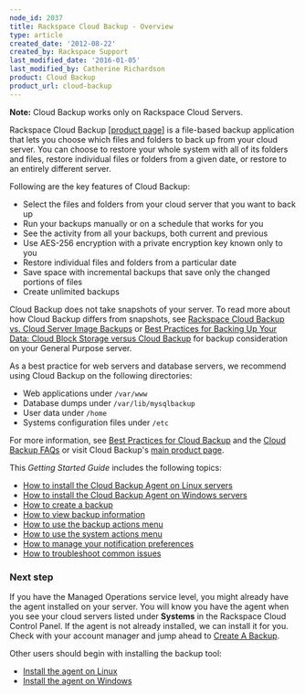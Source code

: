 ```yaml
---
node_id: 2037
title: Rackspace Cloud Backup - Overview
type: article
created_date: '2012-08-22'
created_by: Rackspace Support
last_modified_date: '2016-01-05'
last_modified_by: Catherine Richardson
product: Cloud Backup
product_url: cloud-backup
---
```


**Note:** Cloud Backup works only on Rackspace Cloud Servers.

Rackspace Cloud Backup \[[product
page](http://www.rackspace.com/cloud/backup/)\] is a file-based backup
application that lets you choose which files and folders to back up from
your cloud server. You can choose to restore your whole system with all
of its folders and files, restore individual files or folders from a
given date, or restore to an entirely different server.

Following are the key features of Cloud Backup:

-   Select the files and folders from your cloud server that you want to
    back up
-   Run your backups manually or on a schedule that works for you
-   See the activity from all your backups, both current and previous
-   Use AES-256 encryption with a private encryption key known only to
    you
-   Restore individual files and folders from a particular date
-   Save space with incremental backups that save only the changed
    portions of files
-   Create unlimited backups

Cloud Backup does not take snapshots of your server. To read more about
how Cloud Backup differs from snapshots, see [Rackspace Cloud Backup vs.
Cloud Server Image
Backups](/how-to/rackspace-cloud-backup-vs-cloud-server-image-backups "Rackspace Cloud Backup vs. Cloud Server Image Backups")
or [Best Practices for Backing Up Your Data: Cloud Block Storage versus
Cloud
Backup](/how-to/best-practices-for-backing-up-your-data-cloud-block-storage-versus-cloud-backup)
for backup consideration on your General Purpose server.

As a best practice for web servers and database servers, we recommend
using Cloud Backup on the following directories:

-   Web applications under `/var/www`
-   Database dumps under `/var/lib/mysqlbackup`
-   User data under `/home`
-   Systems configuration files under `/etc`

For more information, see [Best Practices for Cloud
Backup](/how-to/best-practices-for-cloud-backup)
and the [Cloud Backup
FAQs](/how-to/cloud-backup-faq)
or visit Cloud Backup's [main product
page](http://www.rackspace.com/cloud/backup/).

This *Getting Started Guide* includes the following topics:

-   [How to install the Cloud Backup Agent on Linux
    servers](/how-to/rackspace-cloud-backup-install-the-agent-on-linux)
-   [How to install the Cloud Backup Agent on Windows
    servers](/how-to/rackspace-cloud-backup-install-the-agent-on-windows)
-   [How to create a
    backup](/how-to/rackspace-cloud-backup-create-a-backup-0)
-   [How to view backup
    information](/how-to/rackspace-cloud-backup-view-backup-information)
-   [How to use the backup actions
    menu](/how-to/rackspace-cloud-backup-backup-actions-0)
-   [How to use the system actions
    menu](/how-to/rackspace-cloud-backup-system-actions)
-   [How to manage your notification
    preferences](/how-to/rackspace-cloud-backup-preferences-0)
-   [How to troubleshoot common
    issues](/how-to/cloud-backup-troubleshooting)

### Next step

If you have the Managed Operations service level, you might already have
the agent installed on your server. You will know you have the agent
when you see your cloud servers listed under **Systems** in the
Rackspace Cloud Control Panel. If the agent is not already installed, we
can install it for you. Check with your account manager and jump ahead
to [Create A
Backup](/how-to/rackspace-cloud-backup-create-a-backup-0).

Other users should begin with installing the backup tool:

-   [Install the agent on
    Linux](/how-to/rackspace-cloud-backup-install-the-agent-on-linux)
-   [Install the agent on
    Windows](/how-to/rackspace-cloud-backup-install-the-agent-on-windows)


